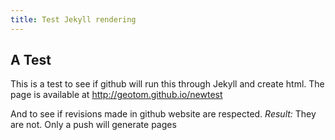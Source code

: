 ```yaml
---
title: Test Jekyll rendering
---
```


A Test
------

This is a test to see if github will run this through Jekyll and create html.
The page is available at http://geotom.github.io/newtest


And to see if revisions made in github website are respected. *Result:* They are not.  Only a push will generate pages


